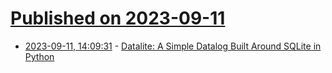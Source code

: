 # [Published on 2023-09-11](index.md)

* [2023-09-11, 14:09:31](https://lobste.rs/s/mxvsju/datalite_simple_datalog_built_around) - [Datalite: A Simple Datalog Built Around SQLite in Python](https://www.philipzucker.com/datalite/)
